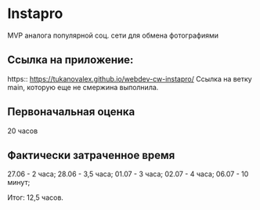 # Instapro

MVP аналога популярной соц. сети для обмена фотографиями

## Ссылка на приложение:

https:: https://tukanovalex.github.io/webdev-cw-instapro/ Ссылка на ветку main, которую еще не смержина выполнила.

## Первоначальная оценка

20 часов

## Фактически затраченное время

27.06 - 2 часа; 
28.06 - 3,5 часа; 
01.07 - 3 часа; 
02.07 - 4 часа;
06.07 - 10 минут;

Итог: 12,5 часов.
